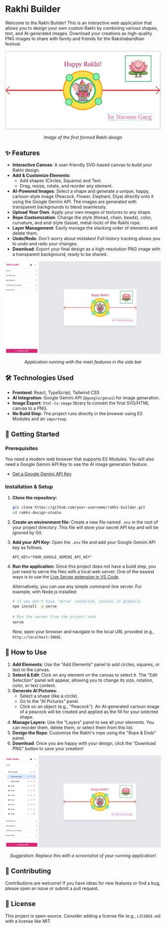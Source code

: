 # Rakhi Builder

Welcome to the Rakhi Builder! This is an interactive web application that allows you to design your own custom Rakhi by combining various shapes, text, and AI-generated images. Download your creations as high-quality PNG images to share with family and friends for the Rakshabandhan festival.

<div style="text-align: center;">
  <img src="./assets/s_01.png" alt="Rakhi Design Studio Screenshot" />
  <p><em>Image of the first formed Rakhi design</em></p>
</div>

## ✨ Features

- **Interactive Canvas**: A user-friendly SVG-based canvas to build your Rakhi design.
- **Add & Customize Elements**:
  - Add shapes (Circles, Squares) and Text.
  - Drag, resize, rotate, and reorder any element.
- **AI-Powered Images**: Select a shape and generate a unique, happy, cartoon-style image (Peacock, Flower, Elephant, Diya) directly onto it using the Google Gemini API. The images are generated with transparent backgrounds to blend seamlessly.
- **Upload Your Own**: Apply your own images or textures to any shape.
- **Rope Customization**: Change the style (thread, chain, beads), color, curvature, and end-style (tassel, metal-lock) of the Rakhi rope.
- **Layer Management**: Easily manage the stacking order of elements and delete them.
- **Undo/Redo**: Don't worry about mistakes! Full history tracking allows you to undo and redo your changes.
- **Download**: Export your final design as a high-resolution PNG image with a transparent background, ready to be shared.

<div style="text-align: center;">
  <img src="./assets/s_03.png" alt="Rakhi Design Studio Screenshot" />
  <p><em>Application running with the main features in the side bar</em></p>
</div>

## 🛠️ Technologies Used

- **Frontend**: React, TypeScript, Tailwind CSS
- **AI Integration**: Google Gemini API (`@google/genai`) for image generation.
- **Image Export**: `html-to-image` library to convert the final SVG/HTML canvas to a PNG.
- **No Build Step**: The project runs directly in the browser using ES Modules and an `importmap`.

## 🚀 Getting Started

### Prerequisites

You need a modern web browser that supports ES Modules. You will also need a Google Gemini API Key to use the AI image generation feature.

- [Get a Google Gemini API Key](https://aistudio.google.com/app/apikey)

### Installation & Setup

1.  **Clone the repository:**
    ```bash
    git clone https://github.com/your-username/rakhi-builder.git
    cd rakhi-design-studio
    ```

2.  **Create an environment file:**
    Create a new file named `.env` in the root of your project directory. This file will store your secret API key and will be ignored by Git.

3.  **Add your API Key:**
    Open the `.env` file and add your Google Gemini API key as follows:
    ```
    API_KEY="YOUR_GOOGLE_GEMINI_API_KEY"
    ```

4.  **Run the application:**
    Since this project does not have a build step, you just need to serve the files with a local web server. One of the easiest ways is to use the [Live Server extension in VS Code](https://marketplace.visualstudio.com/items?itemName=ritwickdey.LiveServer).

    Alternatively, you can use any simple command-line server. For example, with Node.js installed:
    ```bash
    # If you don't have 'serve' installed, install it globally
    npm install -g serve

    # Run the server from the project root
    serve
    ```
    Now, open your browser and navigate to the local URL provided (e.g., `http://localhost:3000`).

## 🎨 How to Use

1.  **Add Elements**: Use the "Add Elements" panel to add circles, squares, or text to the canvas.
2.  **Select & Edit**: Click on any element on the canvas to select it. The "Edit Selection" panel will appear, allowing you to change its size, rotation, color, or text content.
3.  **Generate AI Pictures**:
    - Select a shape (like a circle).
    - Go to the "AI Pictures" panel.
    - Click on an object (e.g., "Peacock"). An AI-generated cartoon image of a peacock will be created and applied as the fill for your selected shape.
4.  **Manage Layers**: Use the "Layers" panel to see all your elements. You can reorder them, delete them, or select them from this list.
5.  **Design the Rope**: Customize the Rakhi's rope using the "Rope & Ends" panel.
6.  **Download**: Once you are happy with your design, click the "Download PNG" button to save your creation!

<div style="text-align: center;">
  <img src="./assets/s_04.png" alt="Rakhi Design Studio Screenshot" />
  <p><em>Suggestion: Replace this with a screenshot of your running application!</em></p>
</div>

## 🤝 Contributing

Contributions are welcome! If you have ideas for new features or find a bug, please open an issue or submit a pull request.

## 📄 License

This project is open-source. Consider adding a license file (e.g., `LICENSE.md`) with a license like MIT.
